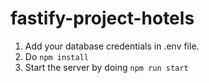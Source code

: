# fastify-project-hotels

1. Add your database credentials in .env file.
2. Do `npm install` 
3. Start the server by doing `npm run start`
